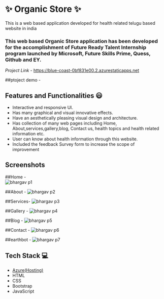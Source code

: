 # ✨ Organic Store ✨

This is a web based application developed for health related telugu based website in india

### This web based Organic Store application has been developed for the accomplishment of Future Ready Talent Internship program launched by Microsoft, Future Skills Prime, Quess, Github and EY.


*Project Link* - https://blue-coast-0bf831e00.2.azurestaticapps.net


##ptoject demo -


## Features and Functionalities 😃

- Interactive and responsive UI.
- Has many graphical and visual innovative effects.
- Have an aesthetically pleasing visual design and architecture.
- Has collection of many web pages including Home, About,services,gallery,blog, Contact us, health topics and health related information etc.
- User can know about health information through this website.
- Included the feedback Survey form to increase the scope of improvement 

## Screenshots
 
 ##Home -   
 ![bhargav p1](https://user-images.githubusercontent.com/118345920/207547060-8091d67d-af68-4e64-9754-c159b683a3ee.png)

       
       
 ##About - 
 ![bhargav p2](https://user-images.githubusercontent.com/118345920/207547485-694bef58-4ff8-4fcb-8547-6610f75794be.png)

 
 
##Services-
 ![bhargav p3](https://user-images.githubusercontent.com/118345920/207547989-59d3b865-d9fc-4762-b452-948d8f218057.png)

      
      
##Gallery -
  ![bhargav p4](https://user-images.githubusercontent.com/118345920/207548263-e140f1cb-03a6-4978-9ed7-c49a508e4010.png)

  
 ##Blog -
 ![bhargav p5](https://user-images.githubusercontent.com/118345920/207548538-3f432ffd-feb5-4e40-95eb-774d520b040c.png)

 
 
 ##Contact -
 ![bhargav p6](https://user-images.githubusercontent.com/118345920/207549018-2ed8eb4d-fdf1-43e9-86d3-898e92ed32df.png)

 
 ##earthbot -
 ![bhargav p7](https://user-images.githubusercontent.com/118345920/207549456-8dfaed68-7d1c-4670-a501-560294276ef3.png)

 
 
 
 
## Tech Stack 💻

- [Azure(Hosting)](https://azure.microsoft.com/en-in/features/azure-portal/)
- HTML
- CSS
- Bootstrap
- JavaScript
